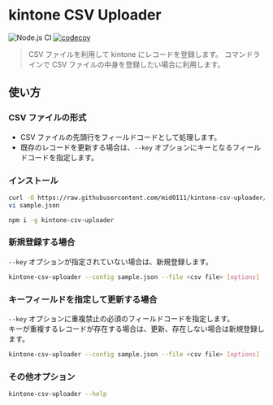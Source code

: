# kintone CSV Uploader

![Node.js CI](https://github.com/mid0111/kintone-csv-uploader/workflows/Node.js%20CI/badge.svg?branch=master)
[![codecov](https://codecov.io/gh/mid0111/kintone-csv-uploader/branch/master/graph/badge.svg)](https://codecov.io/gh/mid0111/kintone-csv-uploader)

> CSV ファイルを利用して kintone にレコードを登録します。
> コマンドラインで CSV ファイルの中身を登録したい場合に利用します。

## 使い方

### CSV ファイルの形式

- CSV ファイルの先頭行をフィールドコードとして処理します。
- 既存のレコードを更新する場合は、`--key` オプションにキーとなるフィールドコードを指定します。

### インストール

```bash
curl -O https://raw.githubusercontent.com/mid0111/kintone-csv-uploader/master/config/sample.json
vi sample.json

npm i -g kintone-csv-uploader
```

### 新規登録する場合

`--key` オプションが指定されていない場合は、新規登録します。

```bash
kintone-csv-uploader --config sample.json --file <csv file> [options]
```

### キーフィールドを指定して更新する場合

`--key` オプションに重複禁止の必須のフィールドコードを指定します。  
キーが重複するレコードが存在する場合は、更新、存在しない場合は新規登録します。

```bash
kintone-csv-uploader --config sample.json --file <csv file> [options] --key <重複禁止フィールドコード>
```

### その他オプション

```bash
kintone-csv-uploader --help
```
